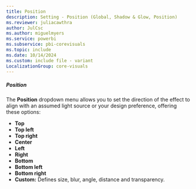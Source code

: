 ```yaml
---
title: Position
description: Setting - Position (Global, Shadow & Glow, Position)
ms.reviewer: juliacawthra
author: JulCsc
ms.author: miguelmyers
ms.service: powerbi
ms.subservice: pbi-corevisuals
ms.topic: include
ms.date: 10/14/2024
ms.custom: include file - variant
LocalizationGroup: core-visuals
---
```

##### Position

The **Position** dropdown menu allows you to set the direction of the effect to align with an assumed light source or your design preference, offering these options:

- **Top**
- **Top left**
- **Top right**
- **Center**
- **Left**
- **Right**
- **Bottom**
- **Bottom left**
- **Bottom right**
- **Custom:** Defines size, blur, angle, distance and transparency.
